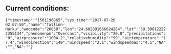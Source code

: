 ## Current conditions: 
 ``` {"timestamp":"1501196865","sys_time":"2017-07-28 02:07:50","name":"Tallinn-Harku","wmocode":"26038","lon":"24.602891666624284","lat":"59.398122222355134","phenomenon":"Overcast","visibility":"20.0","precipitations":"0","airpressure":"1004.2","relativehumidity":"99","airtemperature":"17.4","winddirection":"149","windspeed":"2.1","windspeedmax":"4.1","NA":"","NA":""} ```

